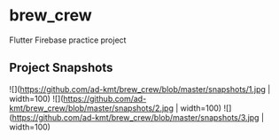 # brew_crew

Flutter Firebase practice project

## Project Snapshots

![](https://github.com/ad-kmt/brew_crew/blob/master/snapshots/1.jpg | width=100)
![](https://github.com/ad-kmt/brew_crew/blob/master/snapshots/2.jpg | width=100)
![](https://github.com/ad-kmt/brew_crew/blob/master/snapshots/3.jpg | width=100)
